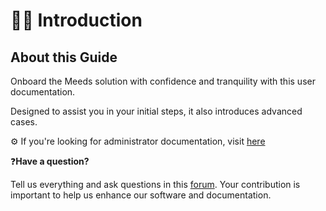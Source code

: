 # 👨‍💻 Introduction

## About this Guide

Onboard the  Meeds solution with confidence and tranquility with this user documentation.

Designed to assist you in your initial steps, it also introduces advanced cases.&#x20;

⚙️ If you're looking for administrator documentation, visit [here](broken-reference) &#x20;

:question:**Have a question?**&#x20;

Tell us everything and ask questions in this [forum](https://github.com/orgs/Meeds-io/discussions/new?category=q-a). Your contribution is important to help us enhance our software and documentation.

